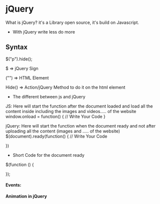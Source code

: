 # jQuery

What is jQuery?
it's a Library open source, it's build on Javascript.

- With jQuery write less do more

## Syntax
$("p").hide();

$ => jQuery Sign

("") => HTML Element

Hide() => Action/jQuery Method to do it on the html element


- The different between js and jQuery

JS:
Here will start the function after the document loaded and load all the content inside including the images and videos..... of the website
window.onload = function() {
    // Write Your Code
}


jQuery:
Here will start the function when the document ready and not after uploading all the content (images and ..... of the website)
$(document).ready(function() {
    // Write Your Code

})


- Short Code for the document ready

$(function () {


});


#### Events:



#### Animation in jQuery